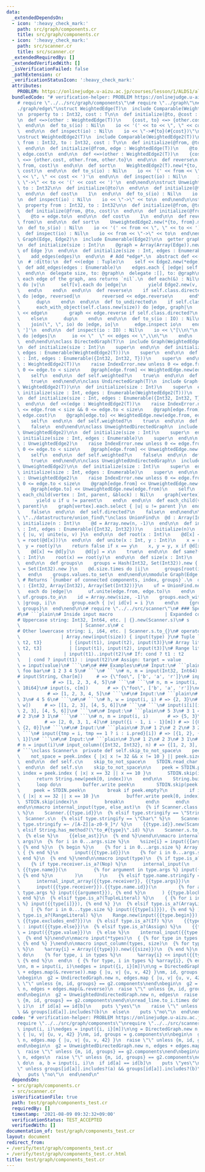 ```yaml
---
data:
  _extendedDependsOn:
  - icon: ':heavy_check_mark:'
    path: src/graph/components.cr
    title: src/graph/components.cr
  - icon: ':heavy_check_mark:'
    path: src/scanner.cr
    title: src/scanner.cr
  _extendedRequiredBy: []
  _extendedVerifiedWith: []
  _isVerificationFailed: false
  _pathExtension: cr
  _verificationStatusIcon: ':heavy_check_mark:'
  attributes:
    PROBLEM: https://onlinejudge.u-aizu.ac.jp/courses/lesson/1/ALDS1/all/ALDS1_11_D
  bundledCode: "# verification-helper: PROBLEM https://onlinejudge.u-aizu.ac.jp/courses/lesson/1/ALDS1/all/ALDS1_11_D\n\
    # require \"../../src/graph/components\"\n# require \"../graph\"\n# require \"\
    ./graph/edge\"\nstruct WeightedEdge(T)\n  include Comparable(WeightedEdge(T))\n\
    \n  property to : Int32, cost : T\n\n  def initialize(@to, @cost : T)\n  end\n\
    \n  def <=>(other : WeightedEdge(T))\n    {cost, to} <=> {other.cost, other.to}\n\
    \  end\n\n  def to_s(io) : Nil\n    io << '(' << to << \", \" << cost << ')'\n\
    \  end\n\n  def inspect(io) : Nil\n    io << \"->#{to}(#{cost})\"\n  end\nend\n\
    \nstruct WeightedEdge2(T)\n  include Comparable(WeightedEdge2(T))\n\n  property\
    \ from : Int32, to : Int32, cost : T\n\n  def initialize(@from, @to, @cost : T)\n\
    \  end\n\n  def initialize(@from, edge : WeightedEdge(T))\n    @to, @cost = edge.to,\
    \ edge.cost\n  end\n\n  def <=>(other : WeightedEdge2(T))\n    {cost, from, to}\
    \ <=> {other.cost, other.from, other.to}\n  end\n\n  def reverse\n    WeightedEdge2(T).new(to,\
    \ from, cost)\n  end\n\n  def sort\n    WeightedEdge2(T).new(*{to, from}.minmax,\
    \ cost)\n  end\n\n  def to_s(io) : Nil\n    io << '(' << from << \", \" << to\
    \ << \", \" << cost << ')'\n  end\n\n  def inspect(io) : Nil\n    io << from <<\
    \ \"->\" << to << '(' << cost << ')'\n  end\nend\n\nstruct UnweightedEdge\n  property\
    \ to : Int32\n\n  def initialize(@to)\n  end\n\n  def initialize(@to, cost)\n\
    \  end\n\n  def cost\n    1\n  end\n\n  def to_s(io) : Nil\n    io << to\n  end\n\
    \n  def inspect(io) : Nil\n    io << \"->\" << to\n  end\nend\n\nstruct UnweightedEdge2\n\
    \  property from : Int32, to : Int32\n\n  def initialize(@from, @to)\n  end\n\n\
    \  def initialize(@from, @to, cost)\n  end\n\n  def initialize(@from, edge : UnweightedEdge)\n\
    \    @to = edge.to\n  end\n\n  def cost\n    1\n  end\n\n  def reverse\n    UnweightedEdge2.new(to,\
    \ from)\n  end\n\n  def sort\n    UnweightedEdge2.new(*{to, from}.minmax)\n  end\n\
    \n  def to_s(io) : Nil\n    io << '(' << from << \", \" << to << ')'\n  end\n\n\
    \  def inspect(io) : Nil\n    io << from << \"->\" << to\n  end\nend\n\nmodule\
    \ Graph(Edge, Edge2)\n  include Enumerable(Edge2)\n\n  getter graph : Array(Array(Edge))\n\
    \n  def initialize(size : Int)\n    @graph = Array(Array(Edge)).new(size) { []\
    \ of Edge }\n  end\n\n  def initialize(size : Int, edges : Enumerable)\n    initialize(size)\n\
    \    add_edges(edges)\n  end\n\n  # Add *edge*.\n  abstract def <<(edge : Edge2)\n\
    \n  # :ditto:\n  def <<(edge : Tuple)\n    self << Edge2.new(*edge)\n  end\n\n\
    \  def add_edges(edges : Enumerable)\n    edges.each { |edge| self << edge }\n\
    \  end\n\n  delegate size, to: @graph\n  delegate :[], to: @graph\n\n  # Yields\
    \ each edge of the graph, ans returns `nil`.\n  def each(&) : Nil\n    (0...size).each\
    \ do |v|\n      self[v].each do |edge|\n        yield Edge2.new(v, edge)\n   \
    \   end\n    end\n  end\n\n  def reverse\n    if self.class.directed?\n      each_with_object(self.class.new(size))\
    \ do |edge, reversed|\n        reversed << edge.reverse\n      end\n    else\n\
    \      dup\n    end\n  end\n\n  def to_undirected\n    if self.class.directed?\n\
    \      each_with_object(self.class.new(size)) do |edge, graph|\n        graph\
    \ << edge\n        graph << edge.reverse if self.class.directed?\n      end\n\
    \    else\n      dup\n    end\n  end\n\n  def to_s(io : IO) : Nil\n    io << '['\n\
    \    join(\", \", io) do |edge, io|\n      edge.inspect io\n    end\n    io <<\
    \ ']'\n  end\n\n  def inspect(io : IO) : Nil\n    io << \"[\\n\"\n    graph.each\
    \ do |edges|\n      io << \"  \" << edges << \",\\n\"\n    end\n    io << ']'\n\
    \  end\nend\n\nclass DirectedGraph(T)\n  include Graph(WeightedEdge(T), WeightedEdge2(T))\n\
    \n  def initialize(size : Int)\n    super\n  end\n\n  def initialize(size : Int,\
    \ edges : Enumerable(WeightedEdge2(T)))\n    super\n  end\n\n  def initialize(size\
    \ : Int, edges : Enumerable({Int32, Int32, T}))\n    super\n  end\n\n  def <<(edge\
    \ : WeightedEdge2(T))\n    raise IndexError.new unless 0 <= edge.from < size &&\
    \ 0 <= edge.to < size\n    @graph[edge.from] << WeightedEdge.new(edge.to, edge.cost)\n\
    \    self\n  end\n\n  def self.weighted?\n    true\n  end\n\n  def self.directed?\n\
    \    true\n  end\nend\n\nclass UndirectedGraph(T)\n  include Graph(WeightedEdge(T),\
    \ WeightedEdge2(T))\n\n  def initialize(size : Int)\n    super\n  end\n\n  def\
    \ initialize(size : Int, edges : Enumerable(WeightedEdge2(T)))\n    super\n  end\n\
    \n  def initialize(size : Int, edges : Enumerable({Int32, Int32, T}))\n    super\n\
    \  end\n\n  def <<(edge : WeightedEdge2(T))\n    raise IndexError.new unless 0\
    \ <= edge.from < size && 0 <= edge.to < size\n    @graph[edge.from] << WeightedEdge.new(edge.to,\
    \ edge.cost)\n    @graph[edge.to] << WeightedEdge.new(edge.from, edge.cost)\n\
    \    self\n  end\n\n  def self.weighted?\n    true\n  end\n\n  def self.directed?\n\
    \    false\n  end\nend\n\nclass UnweightedDirectedGraph\n  include Graph(UnweightedEdge,\
    \ UnweightedEdge2)\n\n  def initialize(size : Int)\n    super\n  end\n\n  def\
    \ initialize(size : Int, edges : Enumerable)\n    super\n  end\n\n  def <<(edge\
    \ : UnweightedEdge2)\n    raise IndexError.new unless 0 <= edge.from < size &&\
    \ 0 <= edge.to < size\n    @graph[edge.from] << UnweightedEdge.new(edge.to)\n\
    \    self\n  end\n\n  def self.weighted?\n    false\n  end\n\n  def self.directed?\n\
    \    true\n  end\nend\n\nclass UnweightedUndirectedGraph\n  include Graph(UnweightedEdge,\
    \ UnweightedEdge2)\n\n  def initialize(size : Int)\n    super\n  end\n\n  def\
    \ initialize(size : Int, edges : Enumerable)\n    super\n  end\n\n  def <<(edge\
    \ : UnweightedEdge2)\n    raise IndexError.new unless 0 <= edge.from < size &&\
    \ 0 <= edge.to < size\n    @graph[edge.from] << UnweightedEdge.new(edge.to)\n\
    \    @graph[edge.to] << UnweightedEdge.new(edge.from)\n    self\n  end\n\n  def\
    \ each_child(vertex : Int, parent, &block) : Nil\n    graph[vertex].each do |u|\n\
    \      yield u if u != parent\n    end\n  end\n\n  def each_child(vertex : Int,\
    \ parent)\n    graph[vertex].each.select { |u| u != parent }\n  end\n\n  def self.weighted?\n\
    \    false\n  end\n\n  def self.directed?\n    false\n  end\nend\n\n# require\
    \ \"../datastructure/union_find\"\nclass UnionFind\n  @d : Array(Int32)\n\n  def\
    \ initialize(n : Int)\n    @d = Array.new(n, -1)\n  end\n\n  def initialize(n\
    \ : Int, edges : Enumerable({Int32, Int32}))\n    initialize(n)\n    edges.each\
    \ { |u, v| unite(u, v) }\n  end\n\n  def root(x : Int)\n    @d[x] < 0 ? x : (@d[x]\
    \ = root(@d[x]))\n  end\n\n  def unite(x : Int, y : Int)\n    x = root(x)\n  \
    \  y = root(y)\n    return false if x == y\n    x, y = y, x if @d[x] > @d[y]\n\
    \    @d[x] += @d[y]\n    @d[y] = x\n    true\n  end\n\n  def same?(x : Int, y\
    \ : Int)\n    root(x) == root(y)\n  end\n\n  def size(x : Int)\n    -@d[root(x)]\n\
    \  end\n\n  def groups\n    groups = Hash(Int32, Set(Int32)).new { |h, k| h[k]\
    \ = Set(Int32).new }\n    @d.size.times do |i|\n      groups[root(i)] << i\n \
    \   end\n    groups.values.to_set\n  end\nend\n\nmodule Graph(Edge, Edge2)\n \
    \ # Returns `{number of connected components, index, groups}`.\n  def components\
    \ : {Int32, Array(Int32), Array(Set(Int32))}\n    uf = UnionFind.new(size)\n \
    \   each do |edge|\n      uf.unite(edge.from, edge.to)\n    end\n    groups =\
    \ uf.groups.to_a\n    id = Array.new(size, -1)\n    groups.each_with_index do\
    \ |group, i|\n      group.each { |v| id[v] = i }\n    end\n    {groups.size, id,\
    \ groups}\n  end\nend\n\n# require \"../../src/scanner\"\n# ### Specifications\n\
    #\n# ```plain\n# Inside input macro                   | Expanded code\n# -------------------------------------+---------------------------------------\n\
    # Uppercase string: Int32, Int64, etc. | {}.new(Scanner.s)\n# s              \
    \                      | Scanner.s\n# c                                    | Scanner.c\n\
    # Other lowercase string: i, i64, etc. | Scanner.s.to_{}\n# operator[]: type[size]\
    \               | Array.new(input(size)) { input(type) }\n# Tuple literal: {t1,\
    \ t2, t3}          | {input(t1), input(t2), input(t3)}\n# Array literal: [t1,\
    \ t2, t3]          | [input(t1), input(t2), input(t3)]\n# Range literal: t1..t2\
    \                | input(t1)..input(t2)\n# If: cond ? t1 : t2                \
    \   | cond ? input(t1) : input(t2)\n# Assign: target = value               | target\
    \ = input(value)\n# ```\n#\n# ### Examples\n#\n# Input:\n# ```plain\n# 5 3\n#\
    \ foo bar\n# 1 2 3 4 5\n# ```\n# ```\n# n, m = input(Int32, Int64) # => {5, 10i64}\n\
    # input(String, Char[m])     # => {\"foo\", ['b', 'a', 'r']}\n# input(Int32[n])\
    \            # => [1, 2, 3, 4, 5]\n# ```\n# ```\n# n, m = input(i, i64) # => {5,\
    \ 10i64}\n# input(s, c[m])       # => {\"foo\", ['b', 'a', 'r']}\n# input(i[n])\
    \          # => [1, 2, 3, 4, 5]\n# ```\n#\n# Input:\n# ```plain\n# 2 3\n# 1 2\
    \ 3\n# 4 5 6\n# ```\n#\n# ```\n# h, w = input(i, i) # => {2, 3}\n# input(i[h,\
    \ w])     # => [[1, 2, 3], [4, 5, 6]]\n# ```\n# ```\n# input(i[i][i]) # => [[1,\
    \ 2, 3], [4, 5, 6]]\n# ```\n#\n# Input:\n# ```plain\n# 5 3\n# 3 1 4 2 5\n# 1 2\n\
    # 2 3\n# 3 1\n# ```\n# ```\n# n, m = input(i, i)       # => {5, 3}\n# input(i.pred[n])\
    \         # => [2, 0, 3, 1, 4]\n# input({i - 1, i - 1}[m]) # => [{0, 1}, {1, 2},\
    \ {2, 0}]\n# ```\n#\n# Input:\n# ```plain\n# 3\n# 1 2\n# 2 2\n# 3 2\n# ```\n#\
    \ ```\n# input({tmp = i, tmp == 1 ? i : i.pred}[i]) # => [{1, 2}, {2, 1}, {3,\
    \ 1}]\n# ```\n#\n# Input:\n# ```plain\n# 3\n# 1 2\n# 2 3\n# 3 1\n# ```\n# ```\n\
    # n = input(i)\n# input_column({Int32, Int32}, n) # => {[1, 2, 3], [2, 3, 1]}\n\
    # ```\nclass Scanner\n  private def self.skip_to_not_space\n    peek = STDIN.peek\n\
    \    not_space = peek.index { |x| x != 32 && x != 10 } || peek.size\n    STDIN.skip(not_space)\n\
    \  end\n\n  def self.c\n    skip_to_not_space\n    STDIN.read_char.not_nil!\n\
    \  end\n\n  def self.s\n    skip_to_not_space\n\n    peek = STDIN.peek\n    if\
    \ index = peek.index { |x| x == 32 || x == 10 }\n      STDIN.skip(index + 1)\n\
    \      return String.new(peek[0, index])\n    end\n\n    String.build do |buffer|\n\
    \      loop do\n        buffer.write peek\n        STDIN.skip(peek.size)\n   \
    \     peek = STDIN.peek\n        break if peek.empty?\n        if index = peek.index\
    \ { |x| x == 32 || x == 10 }\n          buffer.write peek[0, index]\n        \
    \  STDIN.skip(index)\n          break\n        end\n      end\n    end\n  end\n\
    end\n\nmacro internal_input(type, else_ast)\n  {% if Scanner.class.has_method?(type.id)\
    \ %}\n    Scanner.{{type.id}}\n  {% elsif type.stringify == \"String\" %}\n  \
    \  Scanner.s\n  {% elsif type.stringify == \"Char\" %}\n    Scanner.c\n  {% elsif\
    \ type.stringify =~ /[A-Z][a-z0-9_]*/ %}\n    {{type.id}}.new(Scanner.s)\n  {%\
    \ elsif String.has_method?(\"to_#{type}\".id) %}\n    Scanner.s.to_{{type.id}}\n\
    \  {% else %}\n    {{else_ast}}\n  {% end %}\nend\n\nmacro internal_input_array(type,\
    \ args)\n  {% for i in 0...args.size %}\n    %size{i} = input({{args[i]}})\n \
    \ {% end %}\n  {% begin %}\n    {% for i in 0...args.size %} Array.new(%size{i})\
    \ { {% end %}\n      input({{type.id}})\n    {% for i in 0...args.size %} } {%\
    \ end %}\n  {% end %}\nend\n\nmacro input(type)\n  {% if type.is_a?(Call) %}\n\
    \    {% if type.receiver.is_a?(Nop) %}\n      internal_input(\n        {{type.name}},\
    \ {{type.name}}(\n          {% for argument in type.args %} input({{argument}}),\
    \ {% end %}\n        )\n      )\n    {% elsif type.name.stringify == \"[]\" %}\n\
    \      internal_input_array({{type.receiver}}, {{type.args}})\n    {% else %}\n\
    \      input({{type.receiver}}).{{type.name.id}}(\n        {% for argument in\
    \ type.args %} input({{argument}}), {% end %}\n      ) {{type.block}}\n    {%\
    \ end %}\n  {% elsif type.is_a?(TupleLiteral) %}\n    { {% for i in 0...type.size\
    \ %} input({{type[i]}}), {% end %} }\n  {% elsif type.is_a?(ArrayLiteral) %}\n\
    \    [ {% for i in 0...type.size %} input({{type[i]}}), {% end %} ]\n  {% elsif\
    \ type.is_a?(RangeLiteral) %}\n    Range.new(input({{type.begin}}), input({{type.end}}),\
    \ {{type.excludes_end?}})\n  {% elsif type.is_a?(If) %}\n    {{type.cond}} ? input({{type.then}})\
    \ : input({{type.else}})\n  {% elsif type.is_a?(Assign) %}\n    {{type.target}}\
    \ = input({{type.value}})\n  {% else %}\n    internal_input({{type.id}}, {{type.id}})\n\
    \  {% end %}\nend\n\nmacro input(*types)\n  { {% for type in types %} input({{type}}),\
    \ {% end %} }\nend\n\nmacro input_column(types, size)\n  {% for type, i in types\
    \ %}\n    %array{i} = Array({{type}}).new({{size}})\n  {% end %}\n  {{size}}.times\
    \ do\n    {% for type, i in types %}\n      %array{i} << input({{type}})\n   \
    \ {% end %}\n  end\n  { {% for type, i in types %} %array{i}, {% end %} }\nend\n\
    \nn, m = input(i, i)\nedges = input({i, i}[m])\n\ng = DirectedGraph.new n, (edges\
    \ + edges.map(&.reverse)).map { |u, v| {u, v, 42} }\nm, id, groups = g.components\n\
    \nbegin\n  g2 = UndirectedGraph.new n, edges.map { |u, v| {u, v, 42} }\n  raise\
    \ \"\" unless {m, id, groups} == g2.components\nend\nbegin\n  g2 = UnweightedDirectedGraph.new\
    \ n, edges + edges.map(&.reverse)\n  raise \"\" unless {m, id, groups} == g2.components\n\
    end\nbegin\n  g2 = UnweightedUndirectedGraph.new n, edges\n  raise \"\" unless\
    \ {m, id, groups} == g2.components\nend\n\nread_line.to_i.times do\n  a, b = input(i,\
    \ i)\n  if id[a] == id[b]\n    puts \"yes\"\n    raise \"\" unless groups[id[a]].includes?(a)\
    \ && groups[id[a]].includes?(b)\n  else\n    puts \"no\"\n  end\nend\n"
  code: "# verification-helper: PROBLEM https://onlinejudge.u-aizu.ac.jp/courses/lesson/1/ALDS1/all/ALDS1_11_D\n\
    require \"../../src/graph/components\"\nrequire \"../../src/scanner\"\nn, m =\
    \ input(i, i)\nedges = input({i, i}[m])\n\ng = DirectedGraph.new n, (edges + edges.map(&.reverse)).map\
    \ { |u, v| {u, v, 42} }\nm, id, groups = g.components\n\nbegin\n  g2 = UndirectedGraph.new\
    \ n, edges.map { |u, v| {u, v, 42} }\n  raise \"\" unless {m, id, groups} == g2.components\n\
    end\nbegin\n  g2 = UnweightedDirectedGraph.new n, edges + edges.map(&.reverse)\n\
    \  raise \"\" unless {m, id, groups} == g2.components\nend\nbegin\n  g2 = UnweightedUndirectedGraph.new\
    \ n, edges\n  raise \"\" unless {m, id, groups} == g2.components\nend\n\nread_line.to_i.times\
    \ do\n  a, b = input(i, i)\n  if id[a] == id[b]\n    puts \"yes\"\n    raise \"\
    \" unless groups[id[a]].includes?(a) && groups[id[a]].includes?(b)\n  else\n \
    \   puts \"no\"\n  end\nend\n"
  dependsOn:
  - src/graph/components.cr
  - src/scanner.cr
  isVerificationFile: true
  path: test/graph/components_test.cr
  requiredBy: []
  timestamp: '2021-08-09 09:32:32+09:00'
  verificationStatus: TEST_ACCEPTED
  verifiedWith: []
documentation_of: test/graph/components_test.cr
layout: document
redirect_from:
- /verify/test/graph/components_test.cr
- /verify/test/graph/components_test.cr.html
title: test/graph/components_test.cr
---
```

